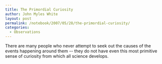 ```yaml
---
title: The Primordial Curiosity
author: John Myles White
layout: post
permalink: /notebook/2007/05/28/the-primordial-curiosity/
categories:
  - Observations
---
```


There are many people who never attempt to seek out the causes of the events happening around them -- they do not have even this most primitive sense of curiosity from which all science develops.
